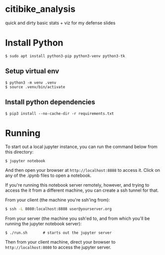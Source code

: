 # citibike_analysis
quick and dirty basic stats + viz for my defense slides

# Install Python

```
$ sudo apt install python3-pip python3-venv python3-tk
```

## Setup virtual env

```
$ python3 -m venv .venv
$ source .venv/bin/activate
```

## Install python dependencies

```
$ pip3 install --no-cache-dir -r requirements.txt
```

# Running
To start out a local jupyter instance, you can run the command below from this
directory:

```
$ jupyter notebook
```

And then open your browser at `http://localhost:8888` to access it. Click on any of the .ipynb files to open a notebook.

If you're running this notebook server remotely, however, and trying to access the
it from a different machine, you can create a ssh tunnel for that.

From your client (the machine you're ssh'ing from):
```bash
$ ssh -L 8080:localhost:8888 user@yourserver.org
```

From your server (the machine you ssh'ed to, and from which you'll be running
the jupyter notebook server):
```
$ ./run.sh       # starts out the jupyter server
```

Then from your client machine, direct your browser to `http://localhost:8080`
to access the jupyter server.
